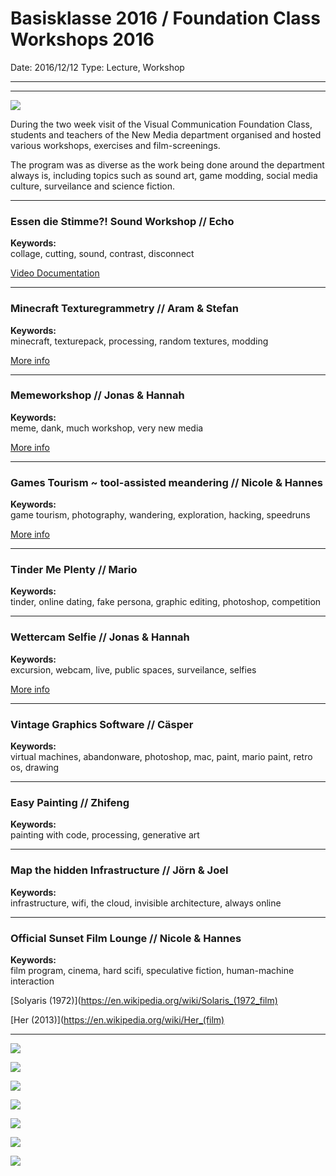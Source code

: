 # Basisklasse 2016 / Foundation Class Workshops 2016

Date: 2016/12/12
Type: Lecture, Workshop

---
---

![](basisklasse016.jpg)

During the two week visit of the Visual Communication Foundation Class, students and teachers of the New Media department organised and hosted various workshops, exercises and film-screenings.

The program was as diverse as the work being done around the department always is, including topics such as sound art, game modding, social media culture, surveilance and science fiction.

---

### Essen die Stimme?! Sound Workshop // Echo

__Keywords:__  
collage, cutting, sound, contrast, disconnect

[Video Documentation](https://vimeo.com/200672791)

---

### Minecraft Texturegrammetry // Aram & Stefan

__Keywords:__  
minecraft, texturepack, processing, random textures, modding

[More info](https://www.flickr.com/photos/bartholl/albums/72157677248269272/with/31976698360/)

---

### Memeworkshop // Jonas & Hannah

__Keywords:__  
meme, dank, much workshop, very new media

[More info](https://www.instagram.com/grillznm/)

---

### Games Tourism ~ tool-assisted meandering // Nicole & Hannes

__Keywords:__  
game tourism, photography, wandering, exploration, hacking, speedruns

[More info](http://vectorpoem.com/tourism)

---

### Tinder Me Plenty // Mario

__Keywords:__  
tinder, online dating, fake persona, graphic editing, photoshop, competition

---

### Wettercam Selfie // Jonas & Hannah

__Keywords:__  
excursion, webcam, live, public spaces, surveilance, selfies

[More info](http://www.wetter.com/hd-live-webcams/deutschland/kassel-wilhelmshoehe-best-western-hotel-kurfuerst-wilhelm-i/535f4e256dfe0/)

---

### Vintage Graphics Software // Cäsper

__Keywords:__  
virtual machines, abandonware, photoshop, mac, paint, mario paint, retro os, drawing

---

### Easy Painting // Zhifeng

__Keywords:__  
painting with code, processing, generative art

---

### Map the hidden Infrastructure // Jörn & Joel

__Keywords:__  
infrastructure, wifi, the cloud, invisible architecture, always online

---

### Official Sunset Film Lounge // Nicole & Hannes

__Keywords:__  
film program, cinema, hard scifi, speculative fiction, human-machine interaction

[Solyaris (1972)](https://en.wikipedia.org/wiki/Solaris_(1972_film)

[Her (2013)](https://en.wikipedia.org/wiki/Her_(film)

---

![](1.jpg)

![](2.png)

![](3.jpg)

![](4.jpg)

![](5.jpg)

![](6.jpg)

![](7.jpg)

